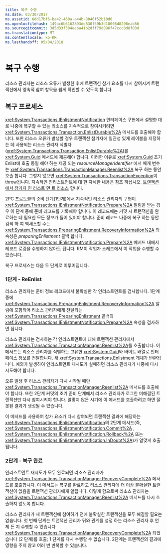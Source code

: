 ```yaml
---
title: 복구 수행
ms.date: 03/30/2017
ms.assetid: 6dd17bf6-ba42-460a-a44b-8046f52b10d0
ms.openlocfilehash: 149ac6b6162893de830f59b3d18008d8298eab56
ms.sourcegitcommit: 3d5d33f384eeba41b2dff79d096f47ccc8d8f03d
ms.translationtype: MT
ms.contentlocale: ko-KR
ms.lasthandoff: 05/04/2018
---
```

# <a name="performing-recovery"></a>복구 수행
리소스 관리자는 리소스 오류가 발생한 후에 트랜잭션 참가 요소를 다시 참여시켜 트랜잭션에서 영속적 참여 항목을 쉽게 확인할 수 있도록 합니다.  
  
## <a name="the-recovery-process"></a>복구 프로세스  
 <xref:System.Transactions.IEnlistmentNotification> 인터페이스 구현에서 설명한 대로 나중에 복구할 수 있는 리소스를 지속적으로 참여시키려면 <xref:System.Transactions.Transaction.EnlistDurable%2A> 메서드를 호출해야 합니다. 또한 리소스 오류가 발생할 경우 트랜잭션 참가자에 일관성 있게 레이블을 지정하는 데 사용되는 리소스 관리자 식별자(<xref:System.Transactions.Transaction.EnlistDurable%2A>)를 <xref:System.Guid> 메서드에 제공해야 합니다. 이러한 이유로 <xref:System.Guid> 초기 Enlist에 호출 동일 해야 하는 제공 되는 *resourceManagerIdentifier* 에서 매개 변수는 <xref:System.Transactions.TransactionManager.Reenlist%2A> 복구 하는 동안 호출 합니다. 그렇지 않으면 <xref:System.Transactions.TransactionException>이 throw됩니다. 지속적인 인리스트먼트에 대 한 자세한 내용은 참조 하십시오. [트랜잭션에서 참가자 인 리스트 먼 트 리소스](../../../../docs/framework/data/transactions/enlisting-resources-as-participants-in-a-transaction.md) 합니다.  
  
 2PC 프로토콜의 준비 단계(1단계)에서 지속적인 리소스 관리자의 구현이 <xref:System.Transactions.IEnlistmentNotification.Prepare%2A> 알림을 받는 경우 이 단계 중에 준비 레코드를 기록해야 합니다. 이 레코드에는 커밋 시 트랜잭션을 완료하는 데 필요한 모든 정보가 들어 있어야 합니다. 준비 레코드 나중에 복구 하는 동안 검색 하 여 액세스할 수는 <xref:System.Transactions.PreparingEnlistment.RecoveryInformation%2A> 의 속성은 *preparingEnlistment* 콜백 합니다. <xref:System.Transactions.IEnlistmentNotification.Prepare%2A> 메서드 내에서 레코드 로깅을 수행하지 않아도 됩니다. RM이 작업자 스레드에서 이 작업을 수행할 수 있습니다.  
  
 복구 프로세스는 다음 두 단계로 이루어집니다.  
  
### <a name="step-1---reenlist"></a>1단계 - ReEnlist  
 리소스 관리자는 준비 정보 레코드에서 불확실한 각 인리스트먼트를 검사합니다. 1단계 중에 <xref:System.Transactions.PreparingEnlistment.RecoveryInformation%2A> 알림에 포함되어 리소스 관리자에게 전달되는 <xref:System.Transactions.PreparingEnlistment> 콜백의 <xref:System.Transactions.IEnlistmentNotification.Prepare%2A> 속성을 검사하면 됩니다.  
  
 리소스 관리자는 검사하는 각 인리스트먼트에 대해 트랜잭션 관리자에서 <xref:System.Transactions.TransactionManager.Reenlist%2A>를 호출합니다. 이 메서드는 리소스 관리자를 식별하는 고유한 <xref:System.Guid>와 바이트 배열로 인터페이스 정보를 전달합니다. 새 <xref:System.Transactions.Enlistment> 개체가 반환됩니다. 예외가 발생하여 인리스트먼트 재시도가 실패하면 리소스 관리자가 나중에 다시 시도해야 합니다.  
  
 오류 발생 후 리소스 관리자가 다시 시작될 때만 <xref:System.Transactions.TransactionManager.Reenlist%2A> 메서드를 호출해야 합니다. 또한 2단계 커밋의 초기 준비 단계에서 리소스 관리자가 로그한 미해결된 트랜잭션만 다시 참여시켜야 합니다. 알맞지 않은 시기에 이 메서드를 호출하려고 하면 잘못된 결과가 생성될 수 있습니다.  
  
 이 메서드를 사용하여 참가 요소가 다시 참여되면 트랜잭션 결과에 해당하는 <xref:System.Transactions.IEnlistmentNotification>의 2단계 메서드(즉, <xref:System.Transactions.IEnlistmentNotification.Commit%2A> , <xref:System.Transactions.IEnlistmentNotification.Rollback%2A> 또는 <xref:System.Transactions.IEnlistmentNotification.InDoubt%2A>)가 알맞게 호출됩니다.  
  
### <a name="step-2---completing-the-recovery"></a>2단계 - 복구 완료  
 인리스트먼트 재시도가 모두 완료되면 리소스 관리자가 <xref:System.Transactions.TransactionManager.RecoveryComplete%2A> 메서드를 호출합니다. 이 메서드는 복구를 완료하고 리소스 관리자에 더 이상 불확실한 트랜잭션이 없음을 트랜잭션 관리자에게 알립니다. 이렇게 함으로써 리소스 관리자는 <xref:System.Transactions.TransactionManager.Reenlist%2A> 메서드를 다시 호출하지 않도록 합니다.  
  
 리소스 관리자가 새 트랜잭션에 참여하기 전에 불확실한 트랜잭션을 모두 해결할 필요는 없습니다. 첫 번째 단계는 트랜잭션 관리자 뒤와 관계를 설정 하는 리소스 관리자 후 언제 든 지 수행할 수 있습니다 <xref:System.Transactions.TransactionManager.RecoveryComplete%2A> 되었습니다 (2 단계)를 호출; 1 단계를 다시 수행할 수 없습니다. 2단계는 트랜잭션의 결과에 영향을 주지 않고 여러 번 반복할 수 있습니다.
